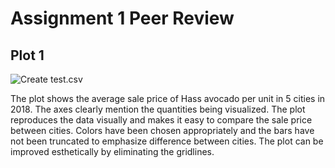 # Assignment 1 Peer Review

## Plot 1

![Create test.csv](HW-9-3.png)

The plot shows the average sale price of Hass avocado per unit in 5 cities in 2018. The axes clearly mention the quantities being visualized. 
The plot reproduces the data visually and makes it easy to compare the sale price between cities. Colors have been chosen appropriately and the
bars have not been truncated to emphasize difference between cities. The plot can be improved esthetically by eliminating the gridlines. 
